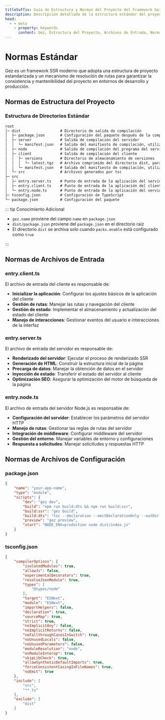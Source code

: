 ```yaml
---
titleSuffix: Guía de Estructura y Normas del Proyecto del Framework Gez
description: Descripción detallada de la estructura estándar del proyecto, normas de archivos de entrada y configuración del framework Gez, para ayudar a los desarrolladores a construir aplicaciones SSR normalizadas y mantenibles.
head:
  - - meta
    - property: keywords
      content: Gez, Estructura del Proyecto, Archivos de Entrada, Normas de Configuración, Framework SSR, TypeScript, Normas del Proyecto, Estándares de Desarrollo
---
```


# Normas Estándar

Gez es un framework SSR moderno que adopta una estructura de proyecto estandarizada y un mecanismo de resolución de rutas para garantizar la consistencia y mantenibilidad del proyecto en entornos de desarrollo y producción.

## Normas de Estructura del Proyecto

### Estructura de Directorios Estándar

```txt
root
│─ dist                  # Directorio de salida de compilación
│  ├─ package.json       # Configuración del paquete después de la compilación
│  ├─ server             # Salida de compilación del servidor
│  │  └─ manifest.json   # Salida del manifiesto de compilación, utilizado para generar importmap
│  ├─ node               # Salida de compilación del programa del servidor Node
│  ├─ client             # Salida de compilación del cliente
│  │  ├─ versions        # Directorio de almacenamiento de versiones
│  │  │  └─ latest.tgz   # Archivo comprimido del directorio dist, para distribución del paquete
│  │  └─ manifest.json   # Salida del manifiesto de compilación, utilizado para generar importmap
│  └─ src                # Archivos generados por tsc
├─ src
│  ├─ entry.server.ts    # Punto de entrada de la aplicación del servidor
│  ├─ entry.client.ts    # Punto de entrada de la aplicación del cliente
│  └─ entry.node.ts      # Punto de entrada de la aplicación del servidor Node
├─ tsconfig.json         # Configuración de TypeScript
└─ package.json          # Configuración del paquete
```

::: tip Conocimiento Adicional
- `gez.name` proviene del campo `name` en `package.json`
- `dist/package.json` proviene del `package.json` en el directorio raíz
- El directorio `dist` se archiva solo cuando `packs.enable` está configurado como `true`

:::

## Normas de Archivos de Entrada

### entry.client.ts
El archivo de entrada del cliente es responsable de:
- **Inicializar la aplicación**: Configurar los ajustes básicos de la aplicación del cliente
- **Gestión de rutas**: Manejar las rutas y navegación del cliente
- **Gestión de estado**: Implementar el almacenamiento y actualización del estado del cliente
- **Manejo de interacciones**: Gestionar eventos del usuario e interacciones de la interfaz

### entry.server.ts
El archivo de entrada del servidor es responsable de:
- **Renderizado del servidor**: Ejecutar el proceso de renderizado SSR
- **Generación de HTML**: Construir la estructura inicial de la página
- **Precarga de datos**: Manejar la obtención de datos en el servidor
- **Inyección de estado**: Transferir el estado del servidor al cliente
- **Optimización SEO**: Asegurar la optimización del motor de búsqueda de la página

### entry.node.ts
El archivo de entrada del servidor Node.js es responsable de:
- **Configuración del servidor**: Establecer los parámetros del servidor HTTP
- **Manejo de rutas**: Gestionar las reglas de rutas del servidor
- **Integración de middleware**: Configurar middleware del servidor
- **Gestión del entorno**: Manejar variables de entorno y configuraciones
- **Respuesta a solicitudes**: Manejar solicitudes y respuestas HTTP

## Normas de Archivos de Configuración

### package.json

```json title="package.json"
{
    "name": "your-app-name",
    "type": "module",
    "scripts": {
        "dev": "gez dev",
        "build": "npm run build:dts && npm run build:ssr",
        "build:ssr": "gez build",
        "build:dts": "tsc --declaration --emitDeclarationOnly --outDir dist/src",
        "preview": "gez preview",
        "start": "NODE_ENV=production node dist/index.js"
    }
}
```

### tsconfig.json

```json title="tsconfig.json"
{
    "compilerOptions": {
        "isolatedModules": true,
        "allowJs": false,
        "experimentalDecorators": true,
        "resolveJsonModule": true,
        "types": [
            "@types/node"
        ],
        "target": "ESNext",
        "module": "ESNext",
        "importHelpers": false,
        "declaration": true,
        "sourceMap": true,
        "strict": true,
        "noImplicitAny": false,
        "noImplicitReturns": false,
        "noFallthroughCasesInSwitch": true,
        "noUnusedLocals": false,
        "noUnusedParameters": false,
        "moduleResolution": "node",
        "esModuleInterop": true,
        "skipLibCheck": true,
        "allowSyntheticDefaultImports": true,
        "forceConsistentCasingInFileNames": true,
        "noEmit": true
    },
    "include": [
        "src",
        "**.ts"
    ],
    "exclude": [
        "dist"
    ]
}
```